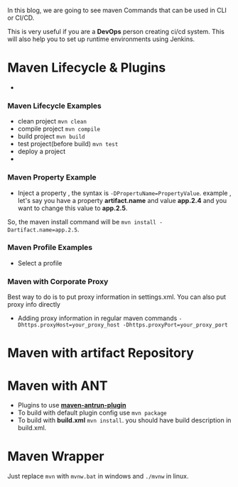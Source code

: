 In this blog, we are going to see maven Commands that can be used in CLI or CI/CD.

This is very useful if you are a **DevOps** person creating ci/cd system. This will also help you to set up runtime environments using Jenkins.

# Maven Lifecycle & Plugins 
- 

### Maven Lifecycle Examples 
- clean project ```mvn clean```
- compile project ```mvn compile```
- build project ```mvn build```
- test project(before build) ```mvn test```
- deploy a project 
- 
### Maven Property Example 

- Inject a property , the syntax is ```-DPropertuName=PropertyValue```. example , let's say you have a property **artifact.name** and value **app.2.4** and you want to change this value to **app.2.5**.

So, the maven install command will be ```mvn install -Dartifact.name=app.2.5```. 

### Maven Profile Examples 

- Select a profile 

### Maven with Corporate Proxy 
Best way to do is to put proxy information in settings.xml. You can also put proxy info directly 

- Adding proxy information in regular maven commands ```-Dhttps.proxyHost=your_proxy_host -Dhttps.proxyPort=your_proxy_port```

# Maven with artifact Repository  

# Maven with ANT 
- Plugins to use [**maven-antrun-plugin**](https://mvnrepository.com/artifact/org.apache.maven.plugins/maven-antrun-plugin) 
- To build with default plugin config use ```mvn package```
- To build with **build.xml** ```mvn install```. you should have build description in build.xml. 

# Maven Wrapper 

Just replace ```mvn``` with ```mvnw.bat``` in windows and ```./mvnw``` in linux. 